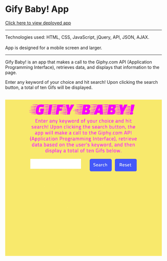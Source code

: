# Gify Baby! App

[Click here to view deployed app](https://makicoding.github.io/GifTastic-Search/index.html)
<br>
***

Technologies used: HTML, CSS, JavaScript, jQuery, API, JSON, AJAX. 
<br></br>
App is designed for a mobile screen and larger. 

***
Gify Baby! is an app that makes a call to the Giphy.com API (Application Programming Interface), retrieves data, and displays that information to the page.  

Enter any keyword of your choice and hit search!  Upon clicking the search button, a total of ten Gifs will be displayed.
<br></br>

![Screenshot](https://raw.githubusercontent.com/makicoding/GifTastic-Search/master/screenshot/sRGB_1000px_GifyBaby_Thumbnail.jpg)